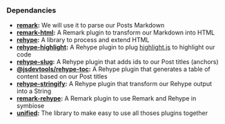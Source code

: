 ### Dependancies
- **[remark](https://github.com/remarkjs/remark):** We will use it to parse our Posts Markdown
- **[remark-html](https://github.com/remarkjs/remark-html):** A Remark plugin to transform our Markdown into HTML
- **[rehype](https://github.com/rehypejs/rehype):** A library to process and extend HTML
- **[rehype-highlight](https://github.com/rehypejs/rehype-highlight):** A Rehype plugin to plug [highlight.js](https://highlightjs.org/) to highlight our code
- **[rehype-slug](https://github.com/rehypejs/rehype-slug):** A Rehype plugin that adds ids to our Post titles (anchors)
- **[@jsdevtools/rehype-toc](https://github.com/JS-DevTools/rehype-toc):** A Rehype plugin that generates a table of content based on our Post titles
- **[rehype-stringify](https://github.com/rehypejs/rehype):** A Rehype plugin that transform our Rehype output into a String
- **[remark-rehype](https://github.com/remarkjs/remark-rehype):** A Remark plugin to use Remark and Rehype in symbiose
- **[unified](https://unifiedjs.com/):** The library to make easy to use all thoses plugins together